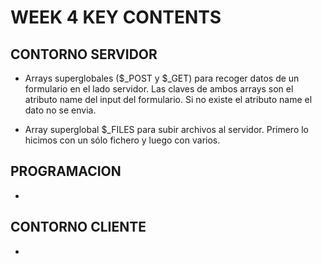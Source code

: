 # WEEK 4 KEY CONTENTS

## CONTORNO SERVIDOR

- Arrays superglobales ($\_POST y $\_GET) para recoger datos de un formulario en
  el lado servidor. Las claves de ambos arrays son el atributo name del input del
  formulario. Si no existe el atributo name el dato no se envia.

- Array superglobal $\_FILES para subir archivos al servidor. Primero lo hicimos con
  un sólo fichero y luego con varios.

## PROGRAMACION

-

## CONTORNO CLIENTE

-
